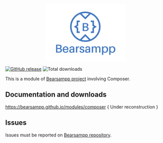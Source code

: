 
<p align="center" width="100%">
    <img width="auto" src="/img/Bearsampp-logo.png">
</p>

[![GitHub release](https://img.shields.io/github/release/bearsampp/module-composer.svg?style=flat-square)](https://github.com/bearsampp/module-composer/releases/latest)
![Total downloads](https://img.shields.io/github/downloads/bearsampp/module-composer/total.svg?style=flat-square)

This is a module of [Bearsampp project](https://github.com/bearsampp/bearsampp) involving Composer.

## Documentation and downloads

https://bearsampp.github.io/modules/composer { Under reconstruction }


## Issues

Issues must be reported on [Bearsampp repository](https://github.com/bearsampp/bearsampp/issues).
